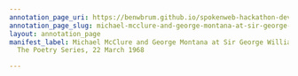 ```yaml
---
annotation_page_uri: https://benwbrum.github.io/spokenweb-hackathon-development-noterms/annotations/michael-mcclure-and-george-montana-at-sir-george-williams-university-the-poetry-series-22-march-1968-canvas-1-george-montana.json
annotation_page_slug: michael-mcclure-and-george-montana-at-sir-george-williams-university-the-poetry-series-22-march-1968-canvas-1-george-montana
layout: annotation_page
manifest_label: Michael McClure and George Montana at Sir George Williams University,
  The Poetry Series, 22 March 1968

---
```

